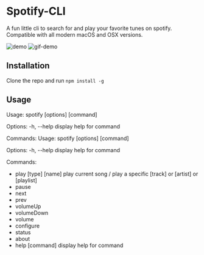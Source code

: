 # Spotify-CLI
A fun little cli to search for and play your favorite tunes on spotify. Compatible with all modern macOS and OSX versions. 

![demo](https://imgur.com/a/Zz5wlvq)
![gif-demo](https://imgur.com/a/8XmMDd5)

## Installation
Clone the repo and run 
`npm install -g`

## Usage
Usage: spotify [options] [command]

Options:
  -h, --help          display help for command

Commands:
Usage: spotify [options] [command]

Options:
  -h, --help          display help for command

Commands:
  * play [type] [name]  play current song / play a specific [track] or [artist]
                      or [playlist]
  * pause
  * next
  * prev
  * volumeUp
  * volumeDown
  * volume <volume>
  * configure
  * status
  * about
  * help [command]      display help for command
